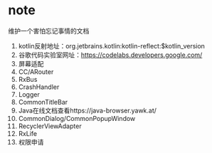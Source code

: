 # note
维护一个害怕忘记事情的文档

1. kotlin反射地址：org.jetbrains.kotlin:kotlin-reflect:$kotlin_version
2. 谷歌代码实验室网址：https://codelabs.developers.google.com/
3. 屏幕适配
4. CC/ARouter
5. RxBus
6. CrashHandler
7. Logger
8. CommonTitleBar
9. Java在线文档查看https://java-browser.yawk.at/
10. CommonDialog/CommonPopupWindow
11. RecyclerViewAdapter
12. RxLife
13. 权限申请

